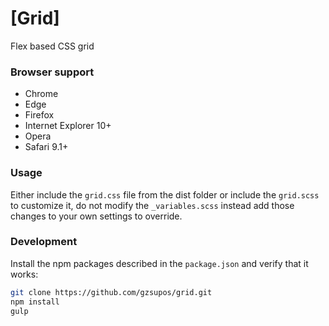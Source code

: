 # [Grid]

Flex based CSS grid

### Browser support

* Chrome
* Edge
* Firefox
* Internet Explorer 10+
* Opera
* Safari 9.1+

### Usage

Either include the `grid.css` file from the dist folder or include the `grid.scss` to customize it, do not modify the `_variables.scss` instead add those changes to your own settings to override.

### Development

Install the npm packages described in the `package.json` and verify that it works:

```bash
git clone https://github.com/gzsupos/grid.git
npm install
gulp
```
